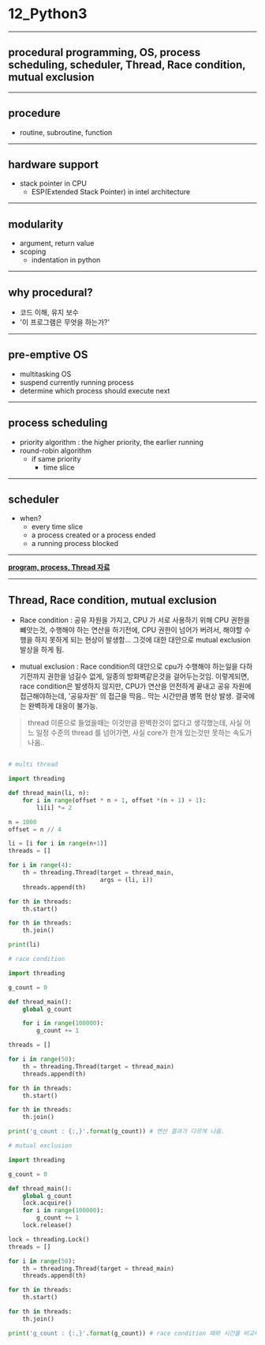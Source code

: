 # 12_Python3

---

## procedural programming, OS, process scheduling, scheduler, Thread, Race condition, mutual exclusion

---

## procedure
 - routine, subroutine, function

---
## hardware support
  - stack pointer in CPU
    - ESP(Extended Stack Pointer) in intel architecture

---
## modularity
 - argument, return value
 - scoping
   - indentation in python

---
## why procedural?
  - 코드 이해, 유지 보수
  - '이 프로그램은 무엇을 하는가?'
  
---

## pre-emptive OS
  - multitasking OS
  - suspend currently running process
  - determine which process should execute next
---

## process scheduling
  - priority algorithm
    : the higher priority, the earlier running
  - round-robin algorithm
    - if same priority
      - time slice
---
## scheduler
  - when?
    - every time slice
    - a process created or a process ended
    - a running process blocked


---

**[program, process, Thread 자료](/image/OS.pdf)**


---

## Thread, Race condition, mutual exclusion

- Race condition : 공유 자원을 가지고, CPU 가 서로 사용하기 위해 CPU 권한을 뺴앗는것, 수행해야 하는 연산을 하기전에, CPU 권한이 넘어가 버려서, 해야할 수행을 하지 못하게 되는 현상이 발생함... 그것에 대한 대안으로 mutual exclusion 발상을 하게 됨.

- mutual exclusion : Race condition의 대안으로 cpu가 수행해야 하는일을 다하기전까지 권한을 넘길수 없게, 일종의 방화벽같은것을 걸어두는것임. 이렇게되면, race condition은 발생하지 않지만, CPU가 연산을 안전하게 끝내고 공유 자원에 접근해야하는데, '공유자원' 의 접근을 막음.. 막는 시간만큼 병목 현상 발생. 결국에는 완벽하게 대응이 불가능.

> thread 이론으로 들었을때는 이것만큼 완벽한것이 없다고 생각했는데, 사실 어느 일정 수준의 thread 를 넘어가면, 사실 core가 한개 있는것만 못하는 속도가 나옴..



```python

# multi thread

import threading

def thread_main(li, n):
    for i in range(offset * n + 1, offset *(n + 1) + 1):
        li[i] *= 2

n = 1000
offset = n // 4

li = [i for i in range(n+1)]
threads = []

for i in range(4):
    th = threading.Thread(target = thread_main,
                          args = (li, i))
    threads.append(th)

for th in threads:
    th.start()

for th in threads:
    th.join()

print(li)

# race condition

import threading

g_count = 0

def thread_main():
    global g_count

    for i in range(100000):
        g_count += 1

threads = []

for i in range(50):
    th = threading.Thread(target = thread_main)
    threads.append(th)

for th in threads:
    th.start()

for th in threads:
    th.join()

print('g_count : {:,}'.format(g_count)) # 연산 결과가 다르게 나옴.

# mutual exclusion 

import threading

g_count = 0

def thread_main():
    global g_count
    lock.acquire()
    for i in range(100000):
        g_count += 1
    lock.release()

lock = threading.Lock()
threads = []

for i in range(50):
    th = threading.Thread(target = thread_main)
    threads.append(th)

for th in threads:
    th.start()

for th in threads:
    th.join()

print('g_count : {:,}'.format(g_count)) # race condition 때와 시간을 비교해보면 차이가 있음..
    





```

